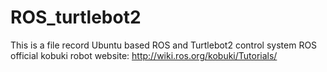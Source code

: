 # ROS_turtlebot2
This is a file record Ubuntu based ROS and Turtlebot2 control system
ROS official kobuki robot website:
http://wiki.ros.org/kobuki/Tutorials/

